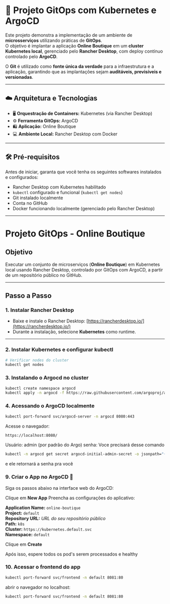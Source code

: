# 🚀 Projeto GitOps com Kubernetes e ArgoCD

Este projeto demonstra a implementação de um ambiente de **microsserviços** utilizando práticas de **GitOps**.  
O objetivo é implantar a aplicação **Online Boutique** em um **cluster Kubernetes local**, gerenciado pelo **Rancher Desktop**, com deploy contínuo controlado pelo **ArgoCD**.  

O **Git** é utilizado como **fonte única da verdade** para a infraestrutura e a aplicação, garantindo que as implantações sejam **auditáveis, previsíveis e versionadas**.  

---

## ☁️ Arquitetura e Tecnologias
- 🖥️ **Orquestração de Containers:** Kubernetes (via Rancher Desktop)  
- ⚙️ **Ferramenta GitOps:** ArgoCD  
- 🛍️ **Aplicação:** Online Boutique 
- 💻 **Ambiente Local:** Rancher Desktop com Docker  

---

## 🛠️ Pré-requisitos
Antes de iniciar, garanta que você tenha os seguintes softwares instalados e configurados:

- Rancher Desktop com Kubernetes habilitado  
- `kubectl` configurado e funcional (`kubectl get nodes`)  
- Git instalado localmente  
- Conta no GitHub  
- Docker funcionando localmente (gerenciado pelo Rancher Desktop)  

---

# Projeto GitOps - Online Boutique

## Objetivo

Executar um conjunto de microserviços (**Online Boutique**) em Kubernetes local usando Rancher Desktop, controlado por GitOps com ArgoCD, a partir de um repositório público no GitHub.

---

## Passo a Passo

### 1. Instalar Rancher Desktop

- Baixe e instale o Rancher Desktop: [https://rancherdesktop.io/](https://rancherdesktop.io/)  
- Durante a instalação, selecione **Kubernetes** como runtime.

---

### 2. Instalar Kubernetes e configurar kubectl

```bash
# Verificar nodes do cluster
kubectl get nodes
````

### 3. Instalando o Argocd no cluster
````bash
kubectl create namespace argocd
kubectl apply -n argocd -f https://raw.githubusercontent.com/argoproj/argo-cd/stable/manifests/install.yaml
````

### 4. Acessando o ArgoCD localmente
````bash
kubectl port-forward svc/argocd-server -n argocd 8080:443
````
Acesse o navegador: 
````bash
https://localhost:8080/
````
Usuário: admin (por padrão do Argo)
senha: Voce precisará desse comando
````bash
kubectl -n argocd get secret argocd-initial-admin-secret -o jsonpath="{.data.password}" | base64 -d
````
e ele retornará a senha pra você

### 9. Criar o App no ArgoCD 🚀

Siga os passos abaixo na interface web do ArgoCD:

Clique em **New App**
Preencha as configurações do aplicativo:

   **Application Name:** `online-boutique`  
   **Project:** `default`  
   **Repository URL:** *URL do seu repositório público*  
   **Path:** `k8s`  
   **Cluster:** `https://kubernetes.default.svc`  
   **Namespace:** `default`  

Clique em **Create**

Após isso, espere todos os pod's serem processados e healthy

### 10. Acessar o frontend do app
````bash
kubectl port-forward svc/frontend -n default 8081:80
````
abrir o navegador no localhost:
````bash
kubectl port-forward svc/frontend -n default 8081:80
````
